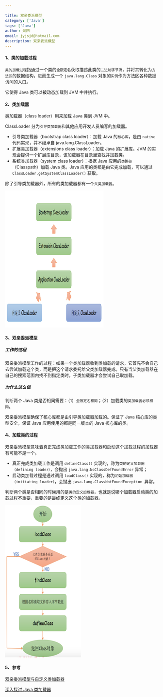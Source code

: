```yaml
---

title: 双亲委派模型
category: ['Java']
tags: ['Java']
author: 景阳
email: jyjsjd@hotmail.com
description: 双亲委派模型
---
```


#### 1、类的加载过程
`类的加载过程`指通过一个类的`全限定名`获取描述此类的`二进制字节流`，并将其转化为`方法区`的数据结构，进而生成一个 `java.lang.Class` 对象的`实例`作为方法区各种数据访问的入口。

它使得 Java 类可以被动态加载到 JVM 中并执行。

#### 2、类加载器
类加载器（class loader）用来加载 Java 类到 JVM 中。

ClassLoader 分为`引导类加载器`和其他应用开发人员编写的加载器。
* 引导类加载器（bootstrap class loader）：加载 Java 的`核心库`，是由 `native` 代码实现，并不继承自 java.lang.ClassLoader。
* 扩展类加载器（extensions class loader）：加载 Java 的扩展库。JVM 的实现会提供一个扩展库目录，该加载器在目录里查找并加载类。
* 系统类加载器（system class loader）：根据 Java 应用的`类路径`（Classpath）加载 Java 类。Java 应用的类都是由它完成加载，可以通过 `ClassLoader.getSystemClassLoader()` 获取。

除了引导类加载器外，所有的类加载器都有一个`父类加载器`。

<img src="/assets/img/classloader.png" width="325" height="450"/>

#### 3、双亲委派模型
##### 工作的过程
双亲委派模型工作的过程：如果一个类加载器收到类加载的请求，它首先不会自己去尝试加载这个类，而是把这个请求委托给父类加载器完成。只有当父类加载器在自己的搜索范围内找不到指定类时，子类加载器才会尝试自己取加载。

##### 为什么这么做
判断两个 Java 类是否相同需要：（1）`全限定名相同`；（2）加载类的`类加载器必须相同`。

双亲委派模型确保了核心库都是由引导类加载器加载的。保证了 Java 核心库的类型安全，保证 Java 应用使用的都是同一版本的 Java 核心库的类。

#### 4、加载类的过程
双亲委派模型意味着真正完成类加载工作的类加载器和启动这个加载过程的加载器有可能不是一个。
* 真正完成类加载工作是调用 `defineClass()` 实现的，称为`类的定义加载器（defining loader）`，会抛出 `java.lang.NoClassDefFoundError` 异常；
* 启动类加载过程是通过调用 `loadClass()` 实现的，称为`初始加载器（initiating loader）`，会抛出 `java.lang.ClassNotFoundException `异常。

判断两个类是否相同的时候用的是`类的定义加载器`，也就是说哪个加载器启动类的加载过程不重要，重要的是最终定义这个类的加载器。

<img src="/assets/img/loadclass.png" width="250" height="500"/>

#### 5、参考
[双亲委派模型与自定义类加载器](http://www.importnew.com/24036.html)

[深入探讨 Java 类加载器](https://www.ibm.com/developerworks/cn/java/j-lo-classloader/)
